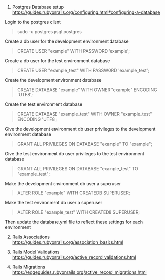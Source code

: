 1. Postgres Database setup
https://guides.rubyonrails.org/configuring.html#configuring-a-database

Login to the postgres client
> sudo -u postgres psql postgres

Create a db user for the development environment database
> CREATE USER "example" WITH PASSWORD 'example';

Create a db user for the test environment database
> CREATE USER "example_test" WITH PASSWORD 'example_test';

Create the development environment database
> CREATE DATABASE "example" WITH OWNER "example" ENCODING 'UTF8';

Create the test environment database
> CREATE DATABASE "example_test" WITH OWNER "example_test" ENCODING 'UTF8';

Give the development environment db user privileges to the development environment database
> GRANT ALL PRIVILEGES ON DATABASE "example" TO "example";

Give the test environment db user privileges to the test environment database
> GRANT ALL PRIVILEGES ON DATABASE "example_test" TO "example_test";

Make the development environment db user a superuser
> ALTER ROLE "example" WITH CREATEDB SUPERUSER;

Make the test environment db user a superuser
> ALTER ROLE "example_test" WITH CREATEDB SUPERUSER;

Then update the database.yml file to reflect these settings for each environment

2. Rails Associations
https://guides.rubyonrails.org/association_basics.html

3. Rails Model Validations
https://guides.rubyonrails.org/active_record_validations.html

4. Rails Migrations
https://edgeguides.rubyonrails.org/active_record_migrations.html